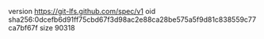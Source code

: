version https://git-lfs.github.com/spec/v1
oid sha256:0dcefb6d91ff75cbd67f3d98ac2e88ca28be575a5f9d81c838559c77ca7bf67f
size 90318

